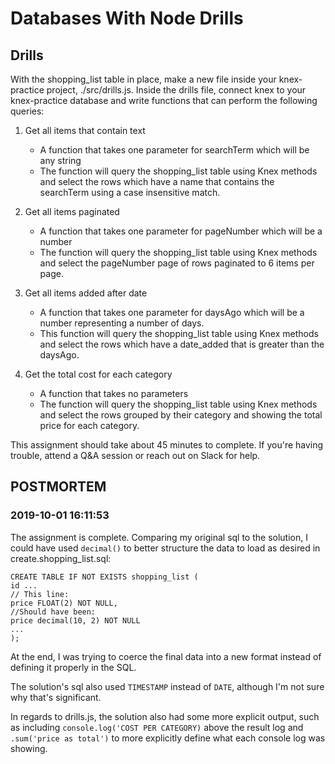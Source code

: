 # Databases With Node Drills

## Drills
With the shopping_list table in place, make a new file inside your knex-practice project, ./src/drills.js. Inside the drills file, connect knex to your knex-practice database and write functions that can perform the following queries:

1. Get all items that contain text

    - A function that takes one parameter for searchTerm which will be any string
    - The function will query the shopping_list table using Knex methods and select the rows which have a name that contains the searchTerm using a case insensitive match.

2. Get all items paginated

    - A function that takes one parameter for pageNumber which will be a number
    - The function will query the shopping_list table using Knex methods and select the pageNumber page of rows paginated to 6 items per page.

3. Get all items added after date

    - A function that takes one parameter for daysAgo which will be a number representing a number of days.
    - This function will query the shopping_list table using Knex methods and select the rows which have a date_added that is greater than the daysAgo.

4. Get the total cost for each category

    - A function that takes no parameters
    - The function will query the shopping_list table using Knex methods and select the rows grouped by their category and showing the total price for each category.

This assignment should take about 45 minutes to complete. If you're having trouble, attend a Q&A session or reach out on Slack for help.

## POSTMORTEM

### 2019-10-01 16:11:53

The assignment is complete. Comparing my original sql to the solution, I could have used `decimal()` to better structure the data to load as desired in create.shopping_list.sql:

    CREATE TABLE IF NOT EXISTS shopping_list (
    id ...
    // This line:
    price FLOAT(2) NOT NULL,
    //Should have been:
    price decimal(10, 2) NOT NULL
    ...
    );

At the end, I was trying to coerce the final data into a new format instead of defining it properly in the SQL.

The solution's sql also used `TIMESTAMP` instead of `DATE`, although I'm not sure why that's significant.

In regards to drills.js, the solution also had some more explicit output, such as including `console.log('COST PER CATEGORY)` above the result log and `.sum('price as total')` to more explicitly define what each console log was showing.
